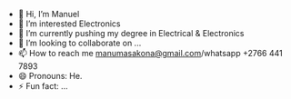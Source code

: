 - 👋 Hi, I’m Manuel
- 👀 I’m interested Electronics
- 🌱 I’m currently pushing my degree in Electrical & Electronics
- 💞️ I’m looking to collaborate on ...
- 📫 How to reach me manumasakona@gmail.com/whatsapp +2766 441 7893
- 😄 Pronouns: He.
- ⚡ Fun fact: ...

<!---
Nditshen/Nditshen is a ✨ special ✨ repository because its `README.md` (this file) appears on your GitHub profile.
You can click the Preview link to take a look at your changes.
--->

